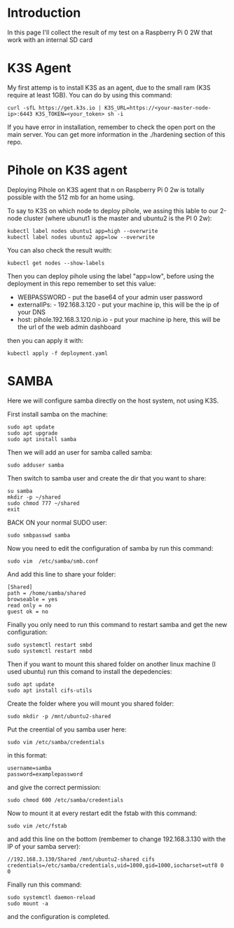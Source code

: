 # Introduction
In this page I'll collect the result of my test on a Raspberry Pi 0 2W that work with an internal SD card

# K3S Agent
My first attemp is to install K3S as an agent, due to the small ram (K3S require at least 1GB). You can do by using this command:

```
curl -sfL https://get.k3s.io | K3S_URL=https://<your-master-node-ip>:6443 K3S_TOKEN=<your_token> sh -i
```

If you have error in installation, remember to check the open port on the main server. You can get more information in the ./hardening section of this repo.

# Pihole on K3S agent
Deploying Pihole on K3S agent that n on Raspberry Pi 0 2w is totally possible with the 512 mb for an home using.

To say to K3S on which node to deploy pihole, we assing this lable to our 2-node cluster (where ubunut1 is the master and ubuntu2 is the PI 0 2w):

```
kubectl label nodes ubuntu1 app=high --overwrite 
kubectl label nodes ubuntu2 app=low --overwrite
```
You can also check the result wuith:

```
kubectl get nodes --show-labels
```

Then you can deploy pihole using the label "app=low", before using the deployment in this repo remember to set this value:
*  WEBPASSWORD - put the base64 of your admin user password
* externalIPs: - 192.168.3.120 - put your machine ip, this will be the ip of your DNS
* host: pihole.192.168.3.120.nip.io  - put your machine ip here, this will be the url of the web admin dashboard

then you can apply it with:
```
kubectl apply -f deployment.yaml
```

# SAMBA

Here we will configure samba directly on the host system, not using K3S.


First install samba on the machine:
```
sudo apt update 
sudo apt upgrade
sudo apt install samba
```

Then we will add an user for samba called samba:
```
sudo adduser samba
```

Then switch to samba user and create the dir that you want to share:
```
su samba
mkdir -p ~/shared
sudo chmod 777 ~/shared
exit
```

BACK ON your normal SUDO user:

```
sudo smbpasswd samba
```

Now you need to edit the configuration of samba by run this command:
```
sudo vim  /etc/samba/smb.conf
```

And add this line to share your folder:

```
[Shared]
path = /home/samba/shared
browseable = yes
read only = no
guest ok = no
```

Finally you only need to run this command to restart samba and get the new configuration:
```
sudo systemctl restart smbd 
sudo systemctl restart nmbd 
```

Then if you want to mount this shared folder on another linux machine (I used ubuntu) run this comand to install the depedencies:


```
sudo apt update
sudo apt install cifs-utils
```

Create the folder where you will mount you shared folder:
```
sudo mkdir -p /mnt/ubuntu2-shared
```

Put the creential of you samba user here:
```
sudo vim /etc/samba/credentials
```

in this format:
```
username=samba
password=examplepassword
```

and give the correct permission:
```
sudo chmod 600 /etc/samba/credentials
```

Now to mount it at every restart edit the fstab with this command:
```
sudo vim /etc/fstab
```

and add this line on the bottom (rembemer to change 192.168.3.130 with the IP of your samba server):
```
//192.168.3.130/Shared /mnt/ubuntu2-shared cifs credentials=/etc/samba/credentials,uid=1000,gid=1000,iocharset=utf8 0 0
```

Finally run this command:
```
sudo systemctl daemon-reload
sudo mount -a
```

and the configuration is completed.


